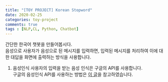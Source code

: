 ```yaml
---
title: "[TOY PROJECT] Korean Stopword"
date: 2020-02-25
categories: toy-project
comments: true
tags : [NLP,CL, Python, Chatbot]
---
```


간단한 한국어 챗봇을 만들어봅시다.  
음성으로 사용자가 음성으로 된 메시지를 입력하면, 입력된 메시지를 처리하여 이에 대한 대답을 화면에 출력하는 방식을 사용합니다. 

1. 음성인식
사용자의 입력을 받는 음성 인식은 구글의 API를 사용합니다.  
구글의 음성인식 API를 사용하는 방법은 [이 글]을 참고하였습니다. 

[이 글]: https://webnautes.tistory.com/1247

